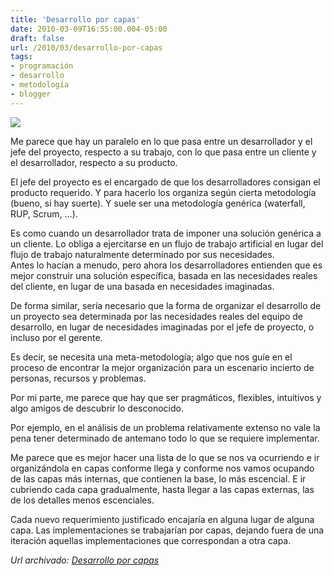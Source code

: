 ```yaml
---
title: 'Desarrollo por capas'
date: 2010-03-09T16:55:00.004-05:00
draft: false
url: /2010/03/desarrollo-por-capas
tags: 
- programación
- desarrollo
- metodología
- blogger
---
```


[![](https://3.bp.blogspot.com/_K2xwnQ4Llso/S5bBrGnKZHI/AAAAAAAAAYw/p-vPTk2WdZY/s320/Onions.jpg)](https://3.bp.blogspot.com/_K2xwnQ4Llso/S5bBrGnKZHI/AAAAAAAAAYw/p-vPTk2WdZY/s1600-h/Onions.jpg)

Me parece que hay un paralelo en lo que pasa entre un desarrollador y el jefe del proyecto, respecto a su trabajo, con lo que pasa entre un cliente y el desarrollador, respecto a su producto.  
  
El jefe del proyecto es el encargado de que los desarrolladores consigan el producto requerido. Y para hacerlo los organiza según cierta metodología (bueno, si hay suerte). Y suele ser una metodología genérica (waterfall, RUP, Scrum, ...).  
  
Es como cuando un desarrollador trata de imponer una solución genérica a un cliente. Lo obliga a ejercitarse en un flujo de trabajo artificial en lugar del flujo de trabajo naturalmente determinado por sus necesidades.  
Antes lo hacían a menudo, pero ahora los desarrolladores entienden que es mejor construir una solución específica, basada en las necesidades reales del cliente, en lugar de una basada en necesidades imaginadas.  
  
De forma similar, sería necesario que la forma de organizar el desarrollo de un proyecto sea determinada por las necesidades reales del equipo de desarrollo, en lugar de necesidades imaginadas por el jefe de proyecto, o incluso por el gerente.  
  
Es decir, se necesita una meta-metodología; algo que nos guíe en el proceso de encontrar la mejor organización para un escenario incierto de personas, recursos y problemas.  
  
Por mi parte, me parece que hay que ser pragmáticos, flexibles, intuitivos y algo amigos de descubrir lo desconocido.  
  
Por ejemplo, en el análisis de un problema relativamente extenso no vale la pena tener determinado de antemano todo lo que se requiere implementar.  
  
Me parece que es mejor hacer una lista de lo que se nos va ocurriendo e ir organizándola en capas conforme llega y conforme nos vamos ocupando de las capas más internas, que contienen la base, lo más escencial. E ir cubriendo cada capa gradualmente, hasta llegar a las capas externas, las de los detalles menos escenciales.  
  
Cada nuevo requerimiento justificado encajaría en alguna lugar de alguna capa. Las implementaciones se trabajarían por capas, dejando fuera de una iteración aquellas implementaciones que correspondan a otra capa.

_*Url archivado: [Desarrollo por capas](https://akcdev.blogspot.com/2010/03/desarrollo-por-capas.html)*_
